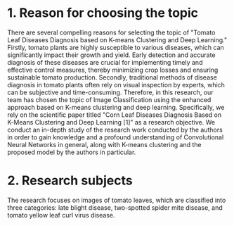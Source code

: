 # 1. Reason for choosing the topic

There are several compelling reasons for selecting the topic of "Tomato Leaf Diseases Diagnosis based on K-means Clustering and Deep Learning." Firstly, tomato plants are highly susceptible to various diseases, which can significantly impact their growth and yield. Early detection and accurate diagnosis of these diseases are crucial for implementing timely and effective control measures, thereby minimizing crop losses and ensuring sustainable tomato production. Secondly, traditional methods of disease diagnosis in tomato plants often rely on visual inspection by experts, which can be subjective and time-consuming. Therefore, in this research, our team has chosen the topic of Image Classification using the enhanced approach based on K-means clustering and deep learning. Specifically, we rely on the scientific paper titled "Corn Leaf Diseases Diagnosis Based on K-Means Clustering and Deep Learning [1]" as a research objective. We conduct an in-depth study of the research work conducted by the authors in order to gain knowledge and a profound understanding of Convolutional Neural Networks in general, along with K-means clustering and the proposed model by the authors in particular.

# 2. Research subjects

The research focuses on images of tomato leaves, which are classified into three categories: late blight disease, two-spotted spider mite disease, and tomato yellow leaf curl virus disease.
